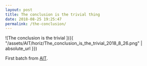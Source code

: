 ```yaml
---
layout: post
title: The conclusion is the trivial thing
date: 2018-08-25 19:25:47
permalink: /the-conclusion/ 
---
```


![The conclusion is the trivial ]({{ "/assets/AIT/horiz/The_conclusion_is_the_trivial_2018_8_26.png" | absolute_url }})

First batch from [AIT](https://github.com/jchwenger/AIT).
